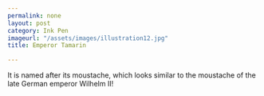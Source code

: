 ```yaml
---
permalink: none
layout: post
category: Ink Pen
imageurl: "/assets/images/illustration12.jpg"
title: Emperor Tamarin

---
```


It is named after its moustache, which looks similar to the moustache of the late German emperor Wilhelm II!
